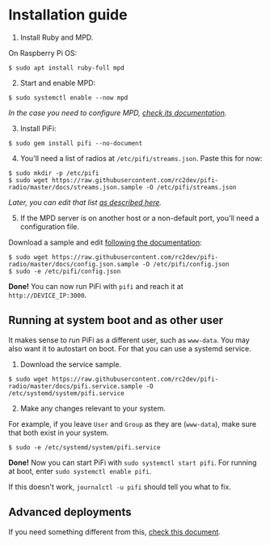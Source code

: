 # Installation guide

1. Install Ruby and MPD.

On Raspberry Pi OS:

```
$ sudo apt install ruby-full mpd
```

2. Start and enable MPD:

```
$ sudo systemctl enable --now mpd
```

_In the case you need to configure MPD, [check its documentation](https://www.musicpd.org/doc/html/user.html#configuration)._

3. Install PiFi:

```
$ sudo gem install pifi --no-document
```

4. You'll need a list of radios at `/etc/pifi/streams.json`. Paste this for now:

```
$ sudo mkdir -p /etc/pifi
$ sudo wget https://raw.githubusercontent.com/rc2dev/pifi-radio/master/docs/streams.json.sample -O /etc/pifi/streams.json
```

_Later, you can edit that list [as described here](README.md#list-of-streams)._

5. If the MPD server is on another host or a non-default port, you'll need a configuration file.

Download a sample and edit [following the documentation](README.md#pifi-configuration):

```
$ sudo wget https://raw.githubusercontent.com/rc2dev/pifi-radio/master/docs/config.json.sample -O /etc/pifi/config.json
$ sudo -e /etc/pifi/config.json
```

**Done!** You can now run PiFi with `pifi` and reach it at `http://DEVICE_IP:3000`.

## Running at system boot and as other user

It makes sense to run PiFi as a different user, such as `www-data`. You may also want it to autostart on boot. For that you can use a systemd service.

1. Download the service sample.

```
$ sudo wget https://raw.githubusercontent.com/rc2dev/pifi-radio/master/docs/pifi.service.sample -O /etc/systemd/system/pifi.service
```

2. Make any changes relevant to your system.

For example, if you leave `User` and `Group` as they are (`www-data`), make sure that both exist in your system.

```
$ sudo -e /etc/systemd/system/pifi.service
```

**Done!** Now you can start PiFi with `sudo systemctl start pifi`. For running at boot, enter `sudo systemctl enable pifi`.

If this doesn't work, `journalctl -u pifi` should tell you what to fix.

## Advanced deployments

If you need something different from this, [check this document](docs/install_tips.md).
